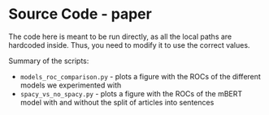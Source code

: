# Source Code - paper

The code here is meant to be run directly, as all the local paths are hardcoded inside. Thus, you need to modify it to use the correct values.

Summary of the scripts:
- `models_roc_comparison.py` - plots a figure with the ROCs of the different models we experimented with
- `spacy_vs_no_spacy.py` - plots a figure with the ROCs of the mBERT model with and without the split of articles into sentences
